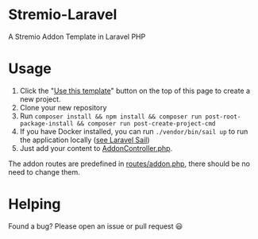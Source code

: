 # Stremio-Laravel
A Stremio Addon Template in Laravel PHP

# Usage
1. Click the "[Use this template](https://github.com/rleroi/Stremio-Laravel/generate)" button on the top of this page to create a new project.
2. Clone your new repository
3. Run `composer install && npm install && composer run post-root-package-install && composer run post-create-project-cmd`
4. If you have Docker installed, you can run `./vendor/bin/sail up` to run the application locally ([see Laravel Sail](https://laravel.com/docs/9.x/installation#laravel-and-docker))
5. Just add your content to [AddonController.php](https://github.com/rleroi/Stremio-Laravel/blob/master/app/Http/Controllers/AddonController.php).

The addon routes are predefined in [routes/addon.php](https://github.com/rleroi/Stremio-Laravel/blob/master/routes/addon.php), there should be no need to change them.

# Helping
Found a bug? Please open an issue or pull request 😃
